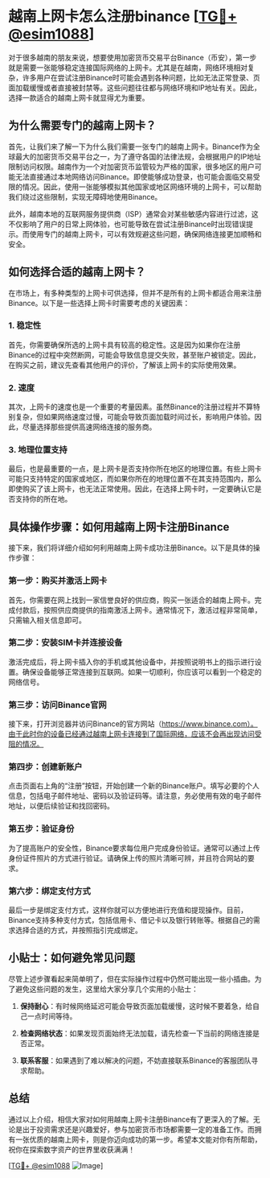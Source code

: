 # 越南上网卡怎么注册binance [[TG💪+ @esim1088](https://t.me/s/esim1088)]

对于很多越南的朋友来说，想要使用加密货币交易平台Binance（币安），第一步就是需要一张能够稳定连接国际网络的上网卡。尤其是在越南，网络环境相对复杂，许多用户在尝试注册Binance时可能会遇到各种问题，比如无法正常登录、页面加载缓慢或者直接被封禁等。这些问题往往都与网络环境和IP地址有关。因此，选择一款适合的越南上网卡就显得尤为重要。

## 为什么需要专门的越南上网卡？

首先，让我们来了解一下为什么我们需要一张专门的越南上网卡。Binance作为全球最大的加密货币交易平台之一，为了遵守各国的法律法规，会根据用户的IP地址限制访问权限。越南作为一个对加密货币监管较为严格的国家，很多地区的用户可能无法直接通过本地网络访问Binance。即使能够成功登录，也可能会面临交易受限的情况。因此，使用一张能够模拟其他国家或地区网络环境的上网卡，可以帮助我们绕过这些限制，实现无障碍地使用Binance。

此外，越南本地的互联网服务提供商（ISP）通常会对某些敏感内容进行过滤，这不仅影响了用户的日常上网体验，也可能导致在尝试注册Binance时出现错误提示。而使用专门的越南上网卡，可以有效规避这些问题，确保网络连接更加顺畅和安全。

## 如何选择合适的越南上网卡？

在市场上，有多种类型的上网卡可供选择，但并不是所有的上网卡都适合用来注册Binance。以下是一些选择上网卡时需要考虑的关键因素：

### 1. 稳定性

首先，你需要确保所选的上网卡具有较高的稳定性。这是因为如果你在注册Binance的过程中突然断网，可能会导致信息提交失败，甚至账户被锁定。因此，在购买之前，建议先查看其他用户的评价，了解该上网卡的实际使用效果。

### 2. 速度

其次，上网卡的速度也是一个重要的考量因素。虽然Binance的注册过程并不算特别复杂，但如果网络速度过慢，可能会导致页面加载时间过长，影响用户体验。因此，尽量选择那些提供高速网络连接的服务商。

### 3. 地理位置支持

最后，也是最重要的一点，是上网卡是否支持你所在地区的地理位置。有些上网卡可能只支持特定的国家或地区，而如果你所在的地理位置不在其支持范围内，那么即使购买了该上网卡，也无法正常使用。因此，在选择上网卡时，一定要确认它是否支持你的所在地。

## 具体操作步骤：如何用越南上网卡注册Binance

接下来，我们将详细介绍如何利用越南上网卡成功注册Binance。以下是具体的操作步骤：

### 第一步：购买并激活上网卡

首先，你需要在网上找到一家信誉良好的供应商，购买一张适合的越南上网卡。完成付款后，按照供应商提供的指南激活上网卡。通常情况下，激活过程非常简单，只需输入相关信息即可。

### 第二步：安装SIM卡并连接设备

激活完成后，将上网卡插入你的手机或其他设备中，并按照说明书上的指示进行设置。确保设备能够正常连接到互联网。如果一切顺利，你应该可以看到一个稳定的网络信号。

### 第三步：访问Binance官网

接下来，打开浏览器并访问Binance的官方网站（https://www.binance.com）。由于此时你的设备已经通过越南上网卡连接到了国际网络，应该不会再出现访问受阻的情况。

### 第四步：创建新账户

点击页面右上角的“注册”按钮，开始创建一个新的Binance账户。填写必要的个人信息，包括电子邮件地址、密码以及验证码等。请注意，务必使用有效的电子邮件地址，以便后续验证和找回密码。

### 第五步：验证身份

为了提高账户的安全性，Binance要求每位用户完成身份验证。通常可以通过上传身份证件照片的方式进行验证。请确保上传的照片清晰可辨，并且符合网站的要求。

### 第六步：绑定支付方式

最后一步是绑定支付方式，这样你就可以方便地进行充值和提现操作。目前，Binance支持多种支付方式，包括信用卡、借记卡以及银行转账等。根据自己的需求选择合适的方式，并按照指引完成绑定。

## 小贴士：如何避免常见问题

尽管上述步骤看起来简单明了，但在实际操作过程中仍然可能出现一些小插曲。为了避免这些问题的发生，这里给大家分享几个实用的小贴士：

1. **保持耐心**：有时候网络延迟可能会导致页面加载缓慢，这时候不要着急，给自己一点时间等待。
   
2. **检查网络状态**：如果发现页面始终无法加载，请先检查一下当前的网络连接是否正常。
   
3. **联系客服**：如果遇到了难以解决的问题，不妨直接联系Binance的客服团队寻求帮助。

## 总结

通过以上介绍，相信大家对如何用越南上网卡注册Binance有了更深入的了解。无论是出于投资需求还是兴趣爱好，参与加密货币市场都需要一定的准备工作。而拥有一张优质的越南上网卡，则是你迈向成功的第一步。希望本文能对你有所帮助，祝你在探索数字资产的世界里收获满满！

[[TG💪+ @esim1088](https://t.me/s/esim1088) ![Image](https://i.postimg.cc/4NQfJmqS/Snipaste-2025-05-13-00-14-12.png)]